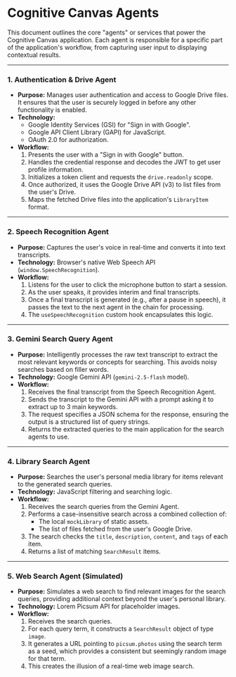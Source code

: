 # Cognitive Canvas Agents

This document outlines the core "agents" or services that power the Cognitive Canvas application. Each agent is responsible for a specific part of the application's workflow, from capturing user input to displaying contextual results.

---

### 1. Authentication & Drive Agent

*   **Purpose:** Manages user authentication and access to Google Drive files. It ensures that the user is securely logged in before any other functionality is enabled.
*   **Technology:**
    *   Google Identity Services (GSI) for "Sign in with Google".
    *   Google API Client Library (GAPI) for JavaScript.
    *   OAuth 2.0 for authorization.
*   **Workflow:**
    1.  Presents the user with a "Sign in with Google" button.
    2.  Handles the credential response and decodes the JWT to get user profile information.
    3.  Initializes a token client and requests the `drive.readonly` scope.
    4.  Once authorized, it uses the Google Drive API (v3) to list files from the user's Drive.
    5.  Maps the fetched Drive files into the application's `LibraryItem` format.

---

### 2. Speech Recognition Agent

*   **Purpose:** Captures the user's voice in real-time and converts it into text transcripts.
*   **Technology:** Browser's native Web Speech API (`window.SpeechRecognition`).
*   **Workflow:**
    1.  Listens for the user to click the microphone button to start a session.
    2.  As the user speaks, it provides interim and final transcripts.
    3.  Once a final transcript is generated (e.g., after a pause in speech), it passes the text to the next agent in the chain for processing.
    4.  The `useSpeechRecognition` custom hook encapsulates this logic.

---

### 3. Gemini Search Query Agent

*   **Purpose:** Intelligently processes the raw text transcript to extract the most relevant keywords or concepts for searching. This avoids noisy searches based on filler words.
*   **Technology:** Google Gemini API (`gemini-2.5-flash` model).
*   **Workflow:**
    1.  Receives the final transcript from the Speech Recognition Agent.
    2.  Sends the transcript to the Gemini API with a prompt asking it to extract up to 3 main keywords.
    3.  The request specifies a JSON schema for the response, ensuring the output is a structured list of query strings.
    4.  Returns the extracted queries to the main application for the search agents to use.

---

### 4. Library Search Agent

*   **Purpose:** Searches the user's personal media library for items relevant to the generated search queries.
*   **Technology:** JavaScript filtering and searching logic.
*   **Workflow:**
    1.  Receives the search queries from the Gemini Agent.
    2.  Performs a case-insensitive search across a combined collection of:
        *   The local `mockLibrary` of static assets.
        *   The list of files fetched from the user's Google Drive.
    3.  The search checks the `title`, `description`, `content`, and `tags` of each item.
    4.  Returns a list of matching `SearchResult` items.

---

### 5. Web Search Agent (Simulated)

*   **Purpose:** Simulates a web search to find relevant images for the search queries, providing additional context beyond the user's personal library.
*   **Technology:** Lorem Picsum API for placeholder images.
*   **Workflow:**
    1.  Receives the search queries.
    2.  For each query term, it constructs a `SearchResult` object of type `image`.
    3.  It generates a URL pointing to `picsum.photos` using the search term as a seed, which provides a consistent but seemingly random image for that term.
    4.  This creates the illusion of a real-time web image search.

